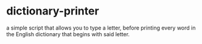 # dictionary-printer
a simple script that allows you to type a letter, before printing every word in the English dictionary that begins with said letter.
